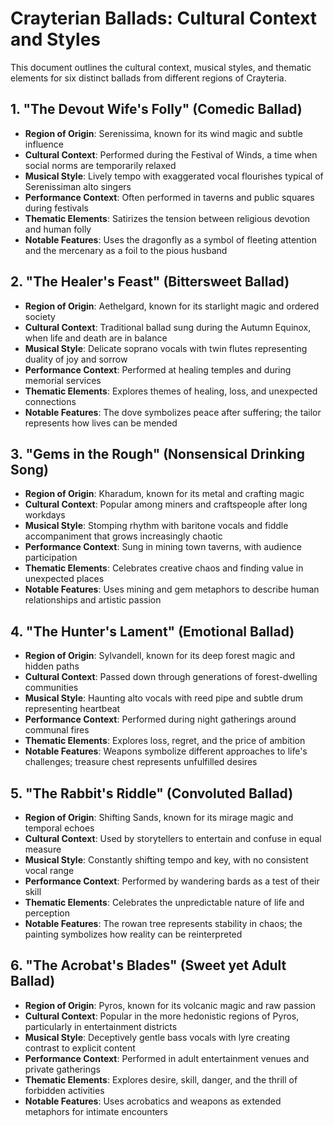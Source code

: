 # Crayterian Ballads: Cultural Context and Styles

This document outlines the cultural context, musical styles, and thematic elements for six distinct ballads from different regions of Crayteria.

## 1. "The Devout Wife's Folly" (Comedic Ballad)
- **Region of Origin**: Serenissima, known for its wind magic and subtle influence
- **Cultural Context**: Performed during the Festival of Winds, a time when social norms are temporarily relaxed
- **Musical Style**: Lively tempo with exaggerated vocal flourishes typical of Serenissiman alto singers
- **Performance Context**: Often performed in taverns and public squares during festivals
- **Thematic Elements**: Satirizes the tension between religious devotion and human folly
- **Notable Features**: Uses the dragonfly as a symbol of fleeting attention and the mercenary as a foil to the pious husband

## 2. "The Healer's Feast" (Bittersweet Ballad)
- **Region of Origin**: Aethelgard, known for its starlight magic and ordered society
- **Cultural Context**: Traditional ballad sung during the Autumn Equinox, when life and death are in balance
- **Musical Style**: Delicate soprano vocals with twin flutes representing duality of joy and sorrow
- **Performance Context**: Performed at healing temples and during memorial services
- **Thematic Elements**: Explores themes of healing, loss, and unexpected connections
- **Notable Features**: The dove symbolizes peace after suffering; the tailor represents how lives can be mended

## 3. "Gems in the Rough" (Nonsensical Drinking Song)
- **Region of Origin**: Kharadum, known for its metal and crafting magic
- **Cultural Context**: Popular among miners and craftspeople after long workdays
- **Musical Style**: Stomping rhythm with baritone vocals and fiddle accompaniment that grows increasingly chaotic
- **Performance Context**: Sung in mining town taverns, with audience participation
- **Thematic Elements**: Celebrates creative chaos and finding value in unexpected places
- **Notable Features**: Uses mining and gem metaphors to describe human relationships and artistic passion

## 4. "The Hunter's Lament" (Emotional Ballad)
- **Region of Origin**: Sylvandell, known for its deep forest magic and hidden paths
- **Cultural Context**: Passed down through generations of forest-dwelling communities
- **Musical Style**: Haunting alto vocals with reed pipe and subtle drum representing heartbeat
- **Performance Context**: Performed during night gatherings around communal fires
- **Thematic Elements**: Explores loss, regret, and the price of ambition
- **Notable Features**: Weapons symbolize different approaches to life's challenges; treasure chest represents unfulfilled desires

## 5. "The Rabbit's Riddle" (Convoluted Ballad)
- **Region of Origin**: Shifting Sands, known for its mirage magic and temporal echoes
- **Cultural Context**: Used by storytellers to entertain and confuse in equal measure
- **Musical Style**: Constantly shifting tempo and key, with no consistent vocal range
- **Performance Context**: Performed by wandering bards as a test of their skill
- **Thematic Elements**: Celebrates the unpredictable nature of life and perception
- **Notable Features**: The rowan tree represents stability in chaos; the painting symbolizes how reality can be reinterpreted

## 6. "The Acrobat's Blades" (Sweet yet Adult Ballad)
- **Region of Origin**: Pyros, known for its volcanic magic and raw passion
- **Cultural Context**: Popular in the more hedonistic regions of Pyros, particularly in entertainment districts
- **Musical Style**: Deceptively gentle bass vocals with lyre creating contrast to explicit content
- **Performance Context**: Performed in adult entertainment venues and private gatherings
- **Thematic Elements**: Explores desire, skill, danger, and the thrill of forbidden activities
- **Notable Features**: Uses acrobatics and weapons as extended metaphors for intimate encounters
